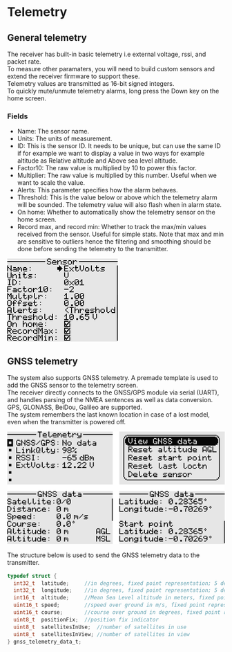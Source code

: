 # Telemetry

## General telemetry
The receiver has built-in basic telemetry i.e external voltage, rssi, and packet rate. 
<br>To measure other paramaters, you will need to build custom sensors and extend the receiver firmware to support these.
<br>Telemetry values are transmitted as 16-bit signed integers.
<br>To quickly mute/unmute telemetry alarms, long press the Down key on the home screen.

### Fields
- Name: The sensor name.
- Units: The units of measurement.
- ID: This is the sensor ID. It needs to be unique, but can use the same ID if for example we want
to display a value in two ways for example altitude as Relative altitude and Above sea level altitude.
- Factor10: The raw value is multiplied by 10 to power this factor.
- Multiplier: The raw value is multiplied by this number. Useful when we want to scale the value.
- Alerts: This parameter specifies how the alarm behaves.
- Threshold: This is the value below or above which the telemetry alarm will be sounded. The telemetry value will also flash when in alarm state.
- On home: Whether to automatically show the telemetry sensor on the home screen.
- Record max, and record min: Whether to track the max/min values received from the sensor. Useful 
for simple stats. Note that max and min are sensitive to outliers hence the filtering and smoothing
should be done before sending the telemetry to the transmitter.

<p align="left">
<img src="images/img7.png"/>
</p>

## GNSS telemetry
The system also supports GNSS telemetry. A premade template is used to add the GNSS sensor to the telemetry screen.  
The receiver directly connects to the GNSS/GPS module via serial (UART), and handles parsing of the NMEA sentences 
as well as data conversion. GPS, GLONASS, BeiDou, Galileo are supported.  
The system remembers the last known location in case of a lost model, even when the transmitter is powered off.

<p align="left">
<img src="images/img8.png"/>
</p>

The structure below is used to send the GNSS telemetry data to the transmitter.

```c
typedef struct {
  int32_t  latitude;     //in degrees, fixed point representation; 5 decimal places of precision 
  int32_t  longitude;    //in degrees, fixed point representation; 5 decimal places of precision
  int16_t  altitude;     //Mean Sea Level altitude in meters, fixed point representation; 0 decimal places of precision
  uint16_t speed;        //speed over ground in m/s, fixed point representation; 1 decimal places of precision
  uint16_t course;       //course over ground in degrees, fixed point representation; 1 decimal places of precision
  uint8_t  positionFix;  //position fix indicator
  uint8_t  satellitesInUse;  //number of satellites in use
  uint8_t  satellitesInView; //number of satellites in view
} gnss_telemetry_data_t;
```

